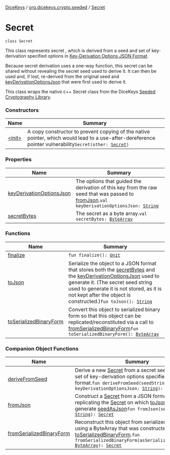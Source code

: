 [DiceKeys](../../index.md) / [org.dicekeys.crypto.seeded](../index.md) / [Secret](./index.md)

# Secret

`class Secret`

This class represents secret , which is  derived from a seed
and set of key-derivation specified options in
[Key-Derivation Options JSON Format](https://dicekeys.github.io/seeded-crypto/key_derivation_options_format.html).

Because secret derivation uses a one-way function, this secret can be shared without
revealing the secret seed used to derive it.
It can then be used and, if lost, re-derived from the original seed and
[keyDerivationOptionsJson](key-derivation-options-json.md) that were first used to derive it.

This class wraps the native c++ Secret class from the
DiceKeys [Seeded Cryptography Library](https://dicekeys.github.io/seeded-crypto/).

### Constructors

| Name | Summary |
|---|---|
| [&lt;init&gt;](-init-.md) | A copy constructor to prevent copying of the native pointer, which would lead to a use-after-dereference pointer vulnerability`Secret(other: `[`Secret`](./index.md)`)` |

### Properties

| Name | Summary |
|---|---|
| [keyDerivationOptionsJson](key-derivation-options-json.md) | The options that guided the derivation of this key from the raw seed that was passed to [fromJson](from-json.md).`val keyDerivationOptionsJson: `[`String`](https://kotlinlang.org/api/latest/jvm/stdlib/kotlin/-string/index.html) |
| [secretBytes](secret-bytes.md) | The secret as a byte array.`val secretBytes: `[`ByteArray`](https://kotlinlang.org/api/latest/jvm/stdlib/kotlin/-byte-array/index.html) |

### Functions

| Name | Summary |
|---|---|
| [finalize](finalize.md) | `fun finalize(): `[`Unit`](https://kotlinlang.org/api/latest/jvm/stdlib/kotlin/-unit/index.html) |
| [toJson](to-json.md) | Serialize the object to a JSON format that stores both the [secretBytes](secret-bytes.md) and the [keyDerivationOptionsJson](key-derivation-options-json.md) used to generate it. (The secret seed string used to generate it is not stored, as it is not kept after the object is constructed.)`fun toJson(): `[`String`](https://kotlinlang.org/api/latest/jvm/stdlib/kotlin/-string/index.html) |
| [toSerializedBinaryForm](to-serialized-binary-form.md) | Convert this object to serialized binary form so that this object can be replicated/reconstituted via a call to [fromSerializedBinaryForm](from-serialized-binary-form.md)`fun toSerializedBinaryForm(): `[`ByteArray`](https://kotlinlang.org/api/latest/jvm/stdlib/kotlin/-byte-array/index.html) |

### Companion Object Functions

| Name | Summary |
|---|---|
| [deriveFromSeed](derive-from-seed.md) | Derive a new [Secret](./index.md) from a secret seed string and a set of key-derivation options specified in JSON format.`fun deriveFromSeed(seedString: `[`String`](https://kotlinlang.org/api/latest/jvm/stdlib/kotlin/-string/index.html)`, keyDerivationOptionsJson: `[`String`](https://kotlinlang.org/api/latest/jvm/stdlib/kotlin/-string/index.html)`): `[`Secret`](./index.md) |
| [fromJson](from-json.md) | Construct a [Secret](./index.md) from a JSON format string, replicating the [Secret](./index.md) on which [toJson](to-json.md) was called to generate [seedAsJson](from-json.md#org.dicekeys.crypto.seeded.Secret.Companion$fromJson(kotlin.String)/seedAsJson)`fun fromJson(seedAsJson: `[`String`](https://kotlinlang.org/api/latest/jvm/stdlib/kotlin/-string/index.html)`): `[`Secret`](./index.md) |
| [fromSerializedBinaryForm](from-serialized-binary-form.md) | Reconstruct this object from serialized binary form using a ByteArray that was constructed via [toSerializedBinaryForm](to-serialized-binary-form.md).`fun fromSerializedBinaryForm(asSerializedBinaryForm: `[`ByteArray`](https://kotlinlang.org/api/latest/jvm/stdlib/kotlin/-byte-array/index.html)`): `[`Secret`](./index.md) |
